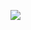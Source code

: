 ![](https://assets.leetcode.com/users/images/f0af1aef-249f-4e08-8504-91f18c18a56e_1598625210.4955542.png)
